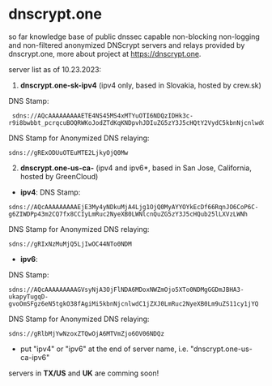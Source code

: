 # dnscrypt.one
so far knowledge base of public dnssec capable non-blocking non-logging and non-filtered anonymized DNScrypt servers and relays provided by dnscrypt.one, more about project at https://dnscrypt.one.

server list as of 10.23.2023:

1. **dnscrypt.one-sk-ipv4** (ipv4 only, based in Slovakia, hosted by crew.sk)

DNS Stamp:
```
 sdns://AQcAAAAAAAAAETE4NS45MS4xMTYuOTI6NDQzIDHk3c-r9i8bwbbt_pcrqcuBOQRWKoJodZTdKqKNDpvhJDIuZG5zY3J5cHQtY2VydC5kbnNjcnlwdC5vbmUtc2staXB2NA
```
 
DNS Stamp for Anonymized DNS relaying:
```
sdns://gRExODUuOTEuMTE2LjkyOjQ0Mw
```

2. **dnscrypt.one-us-ca-** (ipv4 and ipv6*, based in San Jose, California, hosted by GreenCloud)

- **ipv4**:
DNS Stamp:
```
sdns://AQcAAAAAAAAAEjE3My4yNDkuMjA4Ljg1OjQ0MyAYYOYkEcDf66RqnJO6CoP6C-g6ZIWDPp43m2CQ7fx8CCIyLmRuc2NyeXB0LWNlcnQuZG5zY3J5cHQub25lLXVzLWNh
```

DNS Stamp for Anonymized DNS relaying:
```
sdns://gRIxNzMuMjQ5LjIwOC44NTo0NDM
```
 
- **ipv6**:

DNS Stamp:
```
sdns://AQcAAAAAAAAAGVsyNjA3OjFlNDA6MDoxNWZmOjo5XTo0NDMgGGDmJBHA3-ukapyTugqD-gvoOmSFgz6eN5tgkO38fAgiMi5kbnNjcnlwdC1jZXJ0LmRuc2NyeXB0Lm9uZS11cy1jYQ
```

DNS Stamp for Anonymized DNS relaying:
```
sdns://gRlbMjYwNzoxZTQwOjA6MTVmZjo6OV06NDQz
```

* put "ipv4" or "ipv6" at the end of server name, i.e. "dnscrypt.one-us-ca-ipv6"


servers in **TX/US** and **UK** are comming soon!

